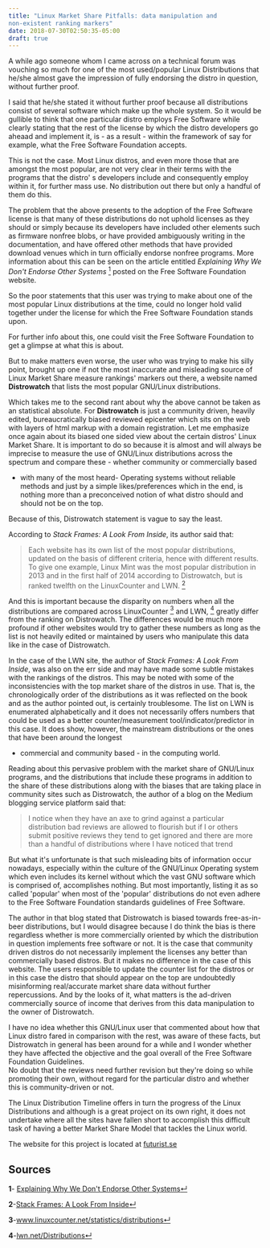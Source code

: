 ```yaml
---
title: "Linux Market Share Pitfalls: data manipulation and
non-existent ranking markers"
date: 2018-07-30T02:50:35-05:00
draft: true
---
```


A while ago someone whom I came across on a technical forum
was vouching so much for one of the most used/popular Linux
Distributions that he/she almost gave the impression of
fully endorsing the distro in question, without further
proof. 

I said that he/she stated it without further proof because
all distributions consist of several software which make up
the whole system. So it would be gullible to think that one
particular distro employs Free Software while clearly
stating that the rest of the license by which the distro
developers go aheaad and implement it, is - as a result - within the
framework of say for example, what the Free Software
Foundation accepts.

This is not the case. Most Linux distros, and even more
those that are amongst the most popular, are not very clear
in their terms with the programs that the distro' s
developers include and consequently employ within it, for further mass
use. No distribution out there but only a handful of them do
this.  

The problem that the above presents to the adoption of the Free
Software license is that many of these distributions do not uphold
licenses as they should or simply because its developers have included
other elements such as firmware nonfree blobs, or have provided
ambiguously writing in the documentation, and have offered other
methods that have provided download venues which in turn officially
endorse nonfree programs. More information about this can be seen on
the article entitled _Explaining Why We Don't Endorse Other Systems_
<a href="#nonfree"><sup id="nonfreeref">1</sup></a> posted on the Free
Software Foundation website.

So the poor statements that this user was trying to make about one of
the most popular Linux distributions at the time, could no longer hold
valid together under the license for which the Free Software
Foundation stands upon.

For further info about this, one could visit the Free
Software Foundation to get a glimpse at what this is about.

But to make matters even worse, the user who was trying to
make his silly point, brought up one if not the most
inaccurate and misleading source of Linux Market Share
measure rankings' markers out there, a website named
**Distrowatch** that lists the most popular GNU/Linux
distributions.

Which takes me to the second rant about why the above cannot be taken as an
statistical absolute. For **Distrowatch** is just a community driven, heavily
edited, bureaucratically biased reviewed epicenter which sits on the web  with
layers of html markup with a domain registration.  Let me emphasize once again
about its biased one sided view about the certain distros' Linux Market Share.
It is important to do so because it is almost and will always be imprecise to
measure the use of GNU/Linux distributions across the spectrum and compare
these - whether community or commercially based
- with many of the most heard- Operating systems without reliable methods
  and just by a simple likes/preferences which in the end, is nothing more than
  a preconceived notion of what distro should and should not be on the top.

Because of this, Distrowatch statement is vague to say the least.

According to *Stack Frames: A Look From Inside*, its author
said that:

>Each website has its own list of the most popular
>distributions, updated on the basis of different criteria,
	hence with different results. To give one example,
	Linux Mint was the most popular distribution in
	2013 and in the first half of 2014 according to
	Distrowatch, but is ranked twelfth on the
	LinuxCounter and LWN.  <a href="#stack"><sup id="stackref">2</sup></a>

And this is important because the disparity on numbers when
all the distributions are compared across LinuxCounter 
<a href="#linuxcounter"><sup id="linuxcounterref">3</sup></a>
and LWN,  <a href="#lwn"><sup id="lwnref">4</sup></a> 
greatly differ from the ranking on Distrowatch. The differences would
be much more profound if other websites would try to gather
these numbers as long as the list is not heavily edited or
maintained by users who manipulate this data like in the case of
Distrowatch. 

In the case of the LWN site, the author of _Stack Frames: A
Look From Inside_, was also on the err side and may have
made some subtle mistakes with the rankings of the distros.
This may be noted with some of the inconsistencies with the
top market share of the distros in use. That is,  the
chronologically order of the distributions as it was
reflected on the book and as the author pointed out, is
certainly troublesome.  The list on LWN is enumerated
alphabetically and it does not necessarily offers numbers
that could be used as a better counter/measurement
tool/indicator/predictor in this case. It does show,
however, the mainstream distributions or the ones that have
been around the longest
- commercial and community based - in the computing world.

Reading about this pervasive problem with the market share
of GNU/Linux programs, and the distributions that include
these programs in addition to the share of these
distributions along with the biases that are taking place in
community sites such as Distrowatch, the author of a blog on
the Medium blogging service platform said that:

>I notice when they have an axe to grind against a
>particular distribution bad reviews are allowed to flourish
>but if I or others submit positive reviews they tend to get
>ignored and there are more than a handful of distributions
>where I have noticed that trend 

But what it's unfortunate is that such misleading bits of information occur
nowadays, especially within the culture of the GNU/Linux Operating system which
even includes its kernel without which the vast GNU software which is comprised
of, accomplishes nothing.  But most importantly, listing it as so called 'popular'
when most of the 'popular' distributions do not even adhere to the Free
Software Foundation standards guidelines of Free Software.

The author in that blog stated that Distrowatch is biased towards
free-as-in-beer distributions, but I would disagree because I do think
the bias is there regardless whether is more commercially oriented by
which the distribution in question implements free software or not. It
is the case that community driven distros do not necessarily implement the
licenses any better than commercially based distros. But it makes no
difference in the case of this website. The users responsible to
update the counter list for the distros or in this case the distro
that should appear on the top are undoubtedly misinforming real/accurate market
share data without further repercussions. And by the looks of it, what
matters is the ad-driven commercially source of income that derives
from this data manipulation to the owner of Distrowatch.

I have no idea whether this GNU/Linux user that commented about how
that Linux distro fared in comparison with the rest, was aware of
these facts, but Distrowatch in general has been around for a while
and I wonder whether they have affected the objective and the goal
overall of the Free Software Foundation Guidelines.  
No doubt that the reviews need further revision but they're
doing so while promoting their own, without regard for the
particular distro and whether this is community-driven or not. 

The Linux Distribution Timeline offers in turn the progress
of the Linux Distributions and although is a great project
on its own right, it does not undertake where all the sites
have fallen short to accomplish this difficult task of having a
better Market Share Model that tackles the Linux world. 

The website for this project is located at <a
href="http://futurist.se/gldt/" target="_blank">futurist.se</a>

## **Sources**

**1**- <a name="nonfree"></a><a href="https://www.gnu.org/distros/common-distros.en.html" target="_blank">Explaining Why We Don't Endorse Other Systems</a><a href="#nonfreeref">&crarr;</a>


**2**-<a name="stack"></a><a href="https://books.google.com/books?id=YZIoDQAAQBAJ"
target="_blank">Stack Frames: A Look From Inside</a><a href="#stackref">&crarr;</a>

**3**-<a name="linuxcounter"></a><a href="https://www.linuxcounter.net/statistics/distributions" target="_blank">www.linuxcounter.net/statistics/distributions</a><a href="#linuxcounterref">&crarr;</a>

**4**-<a name="lwn"></a><a href="https://lwn.net/Distributions"
target="_blan">lwn.net/Distributions</a><a href="#lwnref">&crarr;</a>


